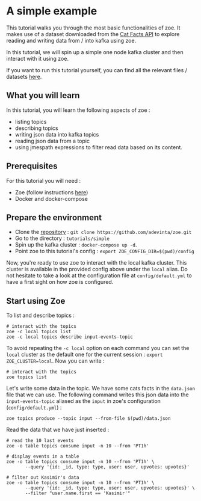 # A simple example

This tutorial walks you through the most basic functionalities of zoe. It makes use of a dataset downloaded from the [Cat Facts API](http://www.catfact.info/) to explore reading and writing data from / into kafka using zoe.

In this tutorial, we will spin up a simple one node kafka cluster and then interact with it using zoe.

If you want to run this tutorial yourself, you can find all the relevant files / datasets [here](https://github.com/adevinta/zoe/tree/master/tutorials/simple).

## What you will learn

In this tutorial, you will learn the following aspects of zoe :

- listing topics
- describing topics
- writing json data into kafka topics
- reading json data from a topic
- using jmespath expressions to filter read data based on its content.

## Prerequisites

For this tutorial you will need :

- Zoe (follow instructions [here](../install/overview.md))
- Docker and docker-compose

## Prepare the environment

- Clone the [repository](https://github.com/adevinta/zoe) : `git clone https://github.com/adevinta/zoe.git`
- Go to the directory : `tutorials/simple`
- Spin up the kafka cluster : `docker-compose up -d`.
- Point zoe to this tutorial's config : `export ZOE_CONFIG_DIR=$(pwd)/config`

Now, you're ready to use zoe to interact with the local kafka cluster. This cluster is available in the provided config above under the `local` alias. Do not hesitate to take a look at the configuration file at `config/default.yml` to have a first sight on how zoe is configured.

## Start using Zoe

To list and describe topics :

```
# interact with the topics
zoe -c local topics list
zoe -c local topics describe input-events-topic
```

To avoid repeating the `-c local` option on each command you can set the `local` cluster as the default one for the current session : `export ZOE_CLUSTER=local`. Now you can write :

```
# interact with the topics
zoe topics list
``` 

Let's write some data in the topic. We have some cats facts in the `data.json` file that we can use. The following command writes this json data into the `input-events-topic` aliased as the `input` in zoe's configuration (`config/default.yml`) :

```
zoe topics produce --topic input --from-file $(pwd)/data.json
``` 

Read the data that we have just inserted :

```
# read the 10 last events
zoe -o table topics consume input -n 10 --from 'PT1h'

# display events in a table
zoe -o table topics consume input -n 10 --from 'PT1h' \
       --query '{id: _id, type: type, user: user, upvotes: upvotes}'

# filter out Kasimir's data
zoe -o table topics consume input -n 10 --from 'PT1h' \
       --query '{id: _id, type: type, user: user, upvotes: upvotes}' \
       --filter "user.name.first == 'Kasimir'"
```
